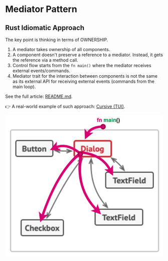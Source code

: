 # Mediator Pattern

## Rust Idiomatic Approach

The key point is thinking in terms of OWNERSHIP.

1. A mediator takes ownership of all components.
2. A component doesn't preserve a reference to a mediator. Instead, it gets the reference via a method call.
3. Control flow starts from the `fn main()` where the mediator receives external events/commands.
4. Mediator trait for the interaction between components is not the same as its external API for receiving external events (commands from the main loop).

See the full article: [README.md](../README.md).

👉 A real-world example of such approach: [Cursive (TUI)][5].

![Ownership model in Rust](../images/mediator-rust-approach.jpg)

[5]: https://crates.io/crates/cursive

